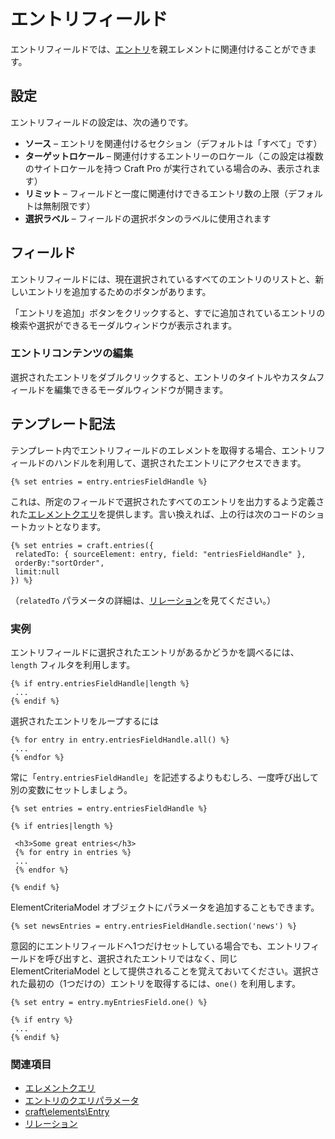 エントリフィールド
==============

エントリフィールドでは、[エントリ](sections-and-entries.md)を親エレメントに関連付けることができます。

## 設定

エントリフィールドの設定は、次の通りです。

* **ソース** – エントリを関連付けるセクション（デフォルトは「すべて」です）
* **ターゲットロケール** – 関連付けするエントリーのロケール（この設定は複数のサイトロケールを持つ Craft Pro が実行されている場合のみ、表示されます）
* **リミット** – フィールドと一度に関連付けできるエントリ数の上限（デフォルトは無制限です）
* **選択ラベル** – フィールドの選択ボタンのラベルに使用されます

## フィールド

エントリフィールドには、現在選択されているすべてのエントリのリストと、新しいエントリを追加するためのボタンがあります。

「エントリを追加」ボタンをクリックすると、すでに追加されているエントリの検索や選択ができるモーダルウィンドウが表示されます。

### エントリコンテンツの編集

選択されたエントリをダブルクリックすると、エントリのタイトルやカスタムフィールドを編集できるモーダルウィンドウが開きます。

## テンプレート記法

テンプレート内でエントリフィールドのエレメントを取得する場合、エントリフィールドのハンドルを利用して、選択されたエントリにアクセスできます。

```twig
{% set entries = entry.entriesFieldHandle %}
```

これは、所定のフィールドで選択されたすべてのエントリを出力するよう定義された[エレメントクエリ](element-queries.md)を提供します。言い換えれば、上の行は次のコードのショートカットとなります。

```twig
{% set entries = craft.entries({
 relatedTo: { sourceElement: entry, field: "entriesFieldHandle" },
 orderBy:"sortOrder",
 limit:null
}) %}
```

（`relatedTo` パラメータの詳細は、[リレーション](relations.md)を見てください。）

### 実例

エントリフィールドに選択されたエントリがあるかどうかを調べるには、`length` フィルタを利用します。

```twig
{% if entry.entriesFieldHandle|length %}
 ...
{% endif %}
```

選択されたエントリをループするには

```twig
{% for entry in entry.entriesFieldHandle.all() %}
 ...
{% endfor %}
```

常に「`entry.entriesFieldHandle`」を記述するよりもむしろ、一度呼び出して別の変数にセットしましょう。

```twig
{% set entries = entry.entriesFieldHandle %}

{% if entries|length %}

 <h3>Some great entries</h3>
 {% for entry in entries %}
 ...
 {% endfor %}

{% endif %}
```

ElementCriteriaModel オブジェクトにパラメータを追加することもできます。

```twig
{% set newsEntries = entry.entriesFieldHandle.section('news') %}
```

意図的にエントリフィールドへ1つだけセットしている場合でも、エントリフィールドを呼び出すと、選択されたエントリではなく、同じ ElementCriteriaModel として提供されることを覚えておいてください。選択された最初の（1つだけの）エントリを取得するには、`one()` を利用します。

```twig
{% set entry = entry.myEntriesField.one() %}

{% if entry %}
 ...
{% endif %}
```

### 関連項目

* [エレメントクエリ](element-queries.md)
* [エントリのクエリパラメータ](element-query-params/entry-query-params.md)
* [craft\elements\Entry](https://docs.craftcms.com/api/v3/craft-elements-entry.html)
* [リレーション](relations.md)

